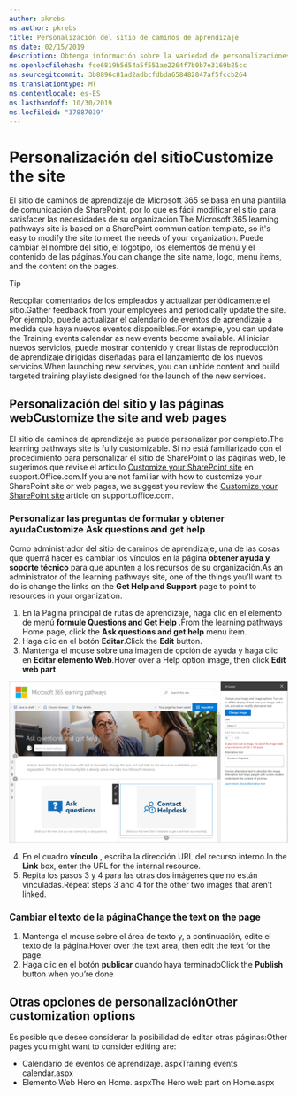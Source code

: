 ```yaml
---
author: pkrebs
ms.author: pkrebs
title: Personalización del sitio de caminos de aprendizaje
ms.date: 02/15/2019
description: Obtenga información sobre la variedad de personalizaciones disponibles con los caminos de aprendizaje de Microsoft 365
ms.openlocfilehash: fce6819b5d54a5f551ae2264f7b0b7e3169b25cc
ms.sourcegitcommit: 3b8896c81ad2adbcfdbda658482847af5fccb264
ms.translationtype: MT
ms.contentlocale: es-ES
ms.lasthandoff: 10/30/2019
ms.locfileid: "37887039"
---
```

# <a name="customize-the-site"></a><span data-ttu-id="58697-103">Personalización del sitio</span><span class="sxs-lookup"><span data-stu-id="58697-103">Customize the site</span></span>

<span data-ttu-id="58697-104">El sitio de caminos de aprendizaje de Microsoft 365 se basa en una plantilla de comunicación de SharePoint, por lo que es fácil modificar el sitio para satisfacer las necesidades de su organización.</span><span class="sxs-lookup"><span data-stu-id="58697-104">The Microsoft 365 learning pathways site is based on a SharePoint communication template, so it's easy to modify the site to meet the needs of your organization.</span></span> <span data-ttu-id="58697-105">Puede cambiar el nombre del sitio, el logotipo, los elementos de menú y el contenido de las páginas.</span><span class="sxs-lookup"><span data-stu-id="58697-105">You can change the site name, logo, menu items, and the content on the pages.</span></span> 

> [!TIP]
> <span data-ttu-id="58697-106">Recopilar comentarios de los empleados y actualizar periódicamente el sitio.</span><span class="sxs-lookup"><span data-stu-id="58697-106">Gather feedback from your employees and periodically update the site.</span></span> <span data-ttu-id="58697-107">Por ejemplo, puede actualizar el calendario de eventos de aprendizaje a medida que haya nuevos eventos disponibles.</span><span class="sxs-lookup"><span data-stu-id="58697-107">For example, you can update the Training events calendar as new events become available.</span></span> <span data-ttu-id="58697-108">Al iniciar nuevos servicios, puede mostrar contenido y crear listas de reproducción de aprendizaje dirigidas diseñadas para el lanzamiento de los nuevos servicios.</span><span class="sxs-lookup"><span data-stu-id="58697-108">When launching new services, you can unhide content and build targeted training playlists designed for the launch of the new services.</span></span> 

## <a name="customize-the-site-and-web-pages"></a><span data-ttu-id="58697-109">Personalización del sitio y las páginas web</span><span class="sxs-lookup"><span data-stu-id="58697-109">Customize the site and web pages</span></span>

<span data-ttu-id="58697-110">El sitio de caminos de aprendizaje se puede personalizar por completo.</span><span class="sxs-lookup"><span data-stu-id="58697-110">The learning pathways site is fully customizable.</span></span> <span data-ttu-id="58697-111">Si no está familiarizado con el procedimiento para personalizar el sitio de SharePoint o las páginas web, le sugerimos que revise el artículo [Customize your SharePoint site](https://support.office.com/en-us/article/customize-your-sharepoint-site-320b43e5-b047-4fda-8381-f61e8ac7f59b) en support.Office.com.</span><span class="sxs-lookup"><span data-stu-id="58697-111">If you are not familiar with how to customize your SharePoint site or web pages, we suggest you review the [Customize your SharePoint site](https://support.office.com/en-us/article/customize-your-sharepoint-site-320b43e5-b047-4fda-8381-f61e8ac7f59b) article on support.office.com.</span></span> 

### <a name="customize-ask-questions-and-get-help"></a><span data-ttu-id="58697-112">Personalizar las preguntas de formular y obtener ayuda</span><span class="sxs-lookup"><span data-stu-id="58697-112">Customize Ask questions and get help</span></span>

<span data-ttu-id="58697-113">Como administrador del sitio de caminos de aprendizaje, una de las cosas que querrá hacer es cambiar los vínculos en la página **obtener ayuda y soporte técnico** para que apunten a los recursos de su organización.</span><span class="sxs-lookup"><span data-stu-id="58697-113">As an administrator of the learning pathways site, one of the things you’ll want to do is change the links on the **Get Help and Support** page to point to resources in your organization.</span></span> 

1.  <span data-ttu-id="58697-114">En la Página principal de rutas de aprendizaje, haga clic en el elemento de menú **formule Questions and Get Help** .</span><span class="sxs-lookup"><span data-stu-id="58697-114">From the learning pathways Home page, click the **Ask questions and get help** menu item.</span></span>
2.  <span data-ttu-id="58697-115">Haga clic en el botón **Editar**.</span><span class="sxs-lookup"><span data-stu-id="58697-115">Click the **Edit** button.</span></span>
3.  <span data-ttu-id="58697-116">Mantenga el mouse sobre una imagen de opción de ayuda y haga clic en **Editar elemento Web**.</span><span class="sxs-lookup"><span data-stu-id="58697-116">Hover over a Help option image, then click **Edit web part**.</span></span>

![CG-Edithelp. png](media/cg-edithelp.png)

4.  <span data-ttu-id="58697-118">En el cuadro **vínculo** , escriba la dirección URL del recurso interno.</span><span class="sxs-lookup"><span data-stu-id="58697-118">In the **Link** box, enter the URL for the internal resource.</span></span> 
5.  <span data-ttu-id="58697-119">Repita los pasos 3 y 4 para las otras dos imágenes que no están vinculadas.</span><span class="sxs-lookup"><span data-stu-id="58697-119">Repeat steps 3 and 4 for the other two images that aren’t linked.</span></span>

### <a name="change-the-text-on-the-page"></a><span data-ttu-id="58697-120">Cambiar el texto de la página</span><span class="sxs-lookup"><span data-stu-id="58697-120">Change the text on the page</span></span>

1. <span data-ttu-id="58697-121">Mantenga el mouse sobre el área de texto y, a continuación, edite el texto de la página.</span><span class="sxs-lookup"><span data-stu-id="58697-121">Hover over the text area, then edit the text for the page.</span></span> 
2. <span data-ttu-id="58697-122">Haga clic en el botón **publicar** cuando haya terminado</span><span class="sxs-lookup"><span data-stu-id="58697-122">Click the **Publish** button when you’re done</span></span>

## <a name="other-customization-options"></a><span data-ttu-id="58697-123">Otras opciones de personalización</span><span class="sxs-lookup"><span data-stu-id="58697-123">Other customization options</span></span>
<span data-ttu-id="58697-124">Es posible que desee considerar la posibilidad de editar otras páginas:</span><span class="sxs-lookup"><span data-stu-id="58697-124">Other pages you might want to consider editing are:</span></span>

- <span data-ttu-id="58697-125">Calendario de eventos de aprendizaje. aspx</span><span class="sxs-lookup"><span data-stu-id="58697-125">Training events calendar.aspx</span></span>
- <span data-ttu-id="58697-126">Elemento Web Hero en Home. aspx</span><span class="sxs-lookup"><span data-stu-id="58697-126">The Hero web part on Home.aspx</span></span>

